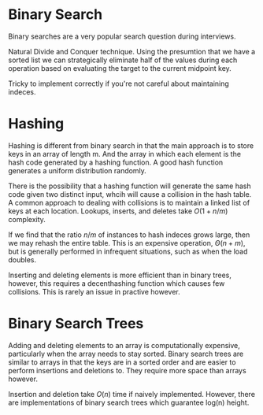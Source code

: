 # Binary Search

Binary searches are a very popular search question during interviews.

Natural Divide and Conquer technique. Using the presumtion that we have a sorted list we can strategically eliminate half of the values during each operation based on evaluating the target to the current midpoint key.

Tricky to implement correctly if you're not careful about maintaining indeces.

# Hashing

Hashing is different from binary search in that the main approach is to store keys in an array of length m. And the array in which each element is the hash code generated by a hashing function. A good hash function generates a uniform distribution randomly.

There is the possibility that a hashing function will generate the same hash code given two distinct input, whcih will cause a collision in the hash table. A common approach to dealing with collisions is to maintain a linked list of keys at each location. Lookups, inserts, and deletes take $O(1+n/m)$ complexity.

If we find that the ratio $n/m$ of instances to hash indeces grows large, then we may rehash the entire table. This is an expensive operation, $\Theta(n+m)$, but is generally performed in infrequent situations, such as when the load doubles.

Inserting and deleting elements is more efficient than in binary trees, however, this requires a decenthashing function which causes few collisions. This is rarely an issue in practive however.

# Binary Search Trees

Adding and deleting elements to an array is computationally expensive, particularly when the array needs to stay sorted. Binary search trees are similar to arrays in that the keys are in a sorted order and are easier to perform insertions and deletions to. They require more space than arrays however.

Insertion and deletion take $O(n)$ time if naively implemented. However, there are implementations of binary search trees which guarantee log(n) height.